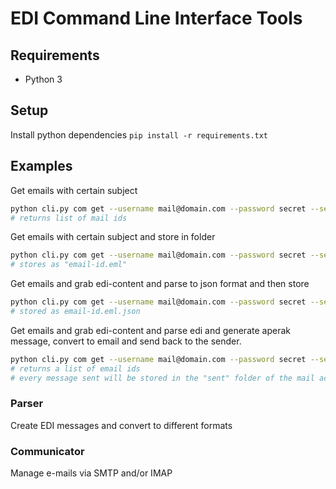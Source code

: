 # EDI Command Line Interface Tools

## Requirements
- Python 3

## Setup
Install python dependencies
```pip install -r requirements.txt```

## Examples

Get emails with certain subject
```bash
python cli.py com get --username mail@domain.com --password secret --server imap.domain.com --imap-search-query "SUBJECT UTILTS NOT (SUBJECT spam)"
# returns list of mail ids
```

Get emails with certain subject and store in folder
```bash
python cli.py com get --username mail@domain.com --password secret --server imap.domain.com --imap-search-query "SUBJECT UTILTS NOT (SUBJECT spam)" --output-dir "./saved-emails"
# stores as "email-id.eml"
```

Get emails and grab edi-content and parse to json format and then store
```bash
python cli.py com get --username mail@domain.com --password secret --server imap.domain.com --imap-search-query "SUBJECT UTILTS NOT (SUBJECT spam)" --output-dir "./saved-emails" && python cli.py parse --from mail --to json --output-dir "./edi-messages-json" --input-dir "./saved-emails"
# stored as email-id.eml.json
```

Get emails and grab edi-content and parse edi and generate aperak message, convert to email and send back to the sender.
```bash
python cli.py com get --username mail@domain.com --password secret --server imap.domain.com --imap-search-query "SUBJECT UTILTS NOT (SUBJECT spam)" --output-dir "./saved-emails" && python cli.py parse --from mail --to email --aperak --output-dir "./edi-aperak-mails" --input-dir "./saved-emails" && python cli.py com send --username mail@domain.com --password secret --server smtp.domain.com --input-dir "./edi-aperak-mails"
# returns a list of email ids
# every message sent will be stored in the "sent" folder of the mail account.
```

### Parser
Create EDI messages and convert to different formats


### Communicator
Manage e-mails via SMTP and/or IMAP
